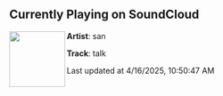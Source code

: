 ## Currently Playing on SoundCloud

[<img align="left" width="100" src="https://i1.sndcdn.com/artworks-9yEbpiPWVWfxV1II-iPwWhQ-t500x500.jpg">](https://soundcloud.com/hassanfilename/talk?in=saxurn/sets/wheezing/)

**Artist**: san 

**Track**: talk

Last updated at 4/16/2025, 10:50:47 AM
